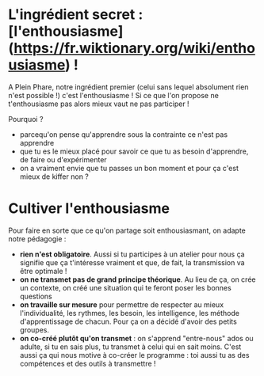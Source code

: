 # L'ingrédient secret : [l'enthousiasme] (https://fr.wiktionary.org/wiki/enthousiasme) !
A Plein Phare, notre ingrédient premier (celui sans lequel absolument rien n'est possible !) c'est l'enthousiasme ! Si ce que l'on propose ne t'enthousiasme pas alors mieux vaut ne pas participer !  
  
Pourquoi ?  
- parcequ'on pense qu'apprendre sous la contrainte ce n'est pas apprendre  
- que tu es le mieux placé pour savoir ce que tu as besoin d'apprendre, de faire ou d'expérimenter  
- on a vraiment envie que tu passes un bon moment et pour ça c'est mieux de kiffer non ?  

# Cultiver l'enthousiasme
Pour faire en sorte que ce qu'on partage soit enthousiasmant, on adapte notre pédagogie :  
  
- **rien n'est obligatoire**. Aussi si tu participes à un atelier pour nous ça signifie que ça t'intéresse vraiment et que, de fait, la transmission va être optimale !  
- **on ne transmet pas de grand principe théorique**. Au lieu de ça, on crée un contexte, on créé une situation qui te feront poser les bonnes questions  
- **on travaille sur mesure** pour permettre de respecter au mieux l'individualité, les rythmes, les besoin, les intelligence, les méthode d'apprentissage de chacun. Pour ça on a décidé d'avoir des petits groupes.  
- **on co-créé plutôt qu'on transmet** : on s'apprend "entre-nous" ados ou adulte, si tu en sais plus, tu transmet à celui qui en sait moins. C'est aussi ça qui nous motive à co-créer le programme : toi aussi tu as des compétences et des outils à transmettre !  
